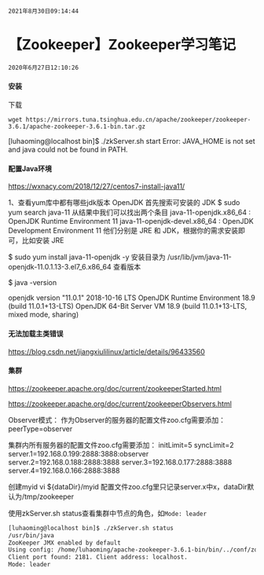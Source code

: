 `2021年8月30日09:14:44`

# 【Zookeeper】Zookeeper学习笔记

`2020年6月27日12:10:26`

#### 安装

下载
```
wget https://mirrors.tuna.tsinghua.edu.cn/apache/zookeeper/zookeeper-3.6.1/apache-zookeeper-3.6.1-bin.tar.gz
```

[luhaoming@localhost bin]$ ./zkServer.sh start
Error: JAVA_HOME is not set and java could not be found in PATH.


#### 配置Java环境

https://wxnacy.com/2018/12/27/centos7-install-java11/

1、查看yum库中都有哪些jdk版本
OpenJDK
首先搜索可安装的 JDK
$ sudo yum search java-11
从结果中我们可以找出两个条目
java-11-openjdk.x86_64 : OpenJDK Runtime Environment 11
java-11-openjdk-devel.x86_64 : OpenJDK Development Environment 11
他们分别是 JRE 和 JDK，根据你的需求安装即可，比如安装 JRE

$ sudo yum install java-11-openjdk -y
安装目录为
/usr/lib/jvm/java-11-openjdk-11.0.1.13-3.el7_6.x86_64
查看版本

$ java -version

openjdk version "11.0.1" 2018-10-16 LTS
OpenJDK Runtime Environment 18.9 (build 11.0.1+13-LTS)
OpenJDK 64-Bit Server VM 18.9 (build 11.0.1+13-LTS, mixed mode, sharing)

#### 无法加载主类错误

https://blog.csdn.net/jiangxiulilinux/article/details/96433560

#### 集群 

https://zookeeper.apache.org/doc/current/zookeeperStarted.html

https://zookeeper.apache.org/doc/current/zookeeperObservers.html

Observer模式：
作为Observer的服务器的配置文件zoo.cfg需要添加：
peerType=observer

集群内所有服务器的配置文件zoo.cfg需要添加：
initLimit=5
syncLimit=2
server.1=192.168.0.199:2888:3888:observer
server.2=192.168.0.188:2888:3888
server.3=192.168.0.177:2888:3888
server.4=192.168.0.166:2888:3888

创建myid
vi ${dataDir}/myid
配置文件zoo.cfg里只记录server.x中x，dataDir默认为/tmp/zookeeper

使用zkServer.sh status查看集群中节点的角色，如`Mode: leader`
``` bash
[luhaoming@localhost bin]$ ./zkServer.sh status
/usr/bin/java
ZooKeeper JMX enabled by default
Using config: /home/luhaoming/apache-zookeeper-3.6.1-bin/bin/../conf/zoo.cfg
Client port found: 2181. Client address: localhost.
Mode: leader
```